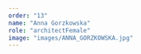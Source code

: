 ```yaml
---
order: "13"
name: "Anna Gorzkowska"
role: "architectFemale"
image: "images/ANNA_GORZKOWSKA.jpg"    
---
```

